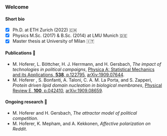 ### Welcome 

#### Short bio
* [x] Ph.D. at ETH Zurich (2022) 🇨🇭
* [x] Physics M.Sc. (2017) & B.Sc. (2014) at LMU Munich 🇩🇪
* [x] Master thesis at University of Milan 🇮🇹

#### Publications 📝
* M. Hoferer, L. Böttcher, H. J. Herrmann, and H. Gersbach, _The impact of technologies in political campaigns_, [Physica A: Statistical Mechanics and its Applications, **538**, p.122795](https://www.sciencedirect.com/science/article/pii/S0378437119315857), [arXiv:1909.07644](https://arxiv.org/abs/1909.07644).
* M. Hoferer , S. Bonfanti, A. Taloni, C. A. M. La Porta, and S. Zapperi, _Protein driven lipid domain nucleation in biological membranes_, [Physical Review E, **100**, p.042410](https://journals.aps.org/pre/abstract/10.1103/PhysRevE.100.042410), [arXiv:1909.08659](https://arxiv.org/abs/1909.08659).

#### Ongoing research 🧠
* M. Hoferer and H. Gersbach, _The attractor model of political competition_.
* M. Hoferer, K. Mepham, and A. Kekkonen, _Affective polarization on Reddit_.

<!--
**moritzhoferer/moritzhoferer** is a ✨ _special_ ✨ repository because its `README.md` (this file) appears on your GitHub profile.

Here are some ideas to get you started:

- 🔭 I’m currently working on ...
- 🌱 I’m currently learning ...
- 👯 I’m looking to collaborate on ...
- 🤔 I’m looking for help with ...
- 💬 Ask me about ...
- 📫 How to reach me: ...
- 😄 Pronouns: ...
- ⚡ Fun fact: ...
-->

